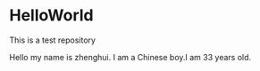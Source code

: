 # HelloWorld
This is a test repository

Hello my name is zhenghui. I am a Chinese boy.I am 33 years old.
